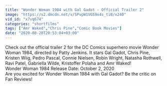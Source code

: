 ```yaml
---
title: "Wonder Woman 1984 with Gal Gadot - Official Trailer 2"
image: "https://s2.dmcdn.net/v/SPvpW1VGS9x4s_tiB/x240"
vid_id: "x7vq674"
categories: "shortfilms"
tags: ["Amr Waked","Chris Pine","Comic Book Movies"]
date: "2020-08-28T20:53:04+03:00"
---
```

Check out the official trailer 2 for the DC Comics superhero movie Wonder Woman 1984, directed by Patty Jenkins. It stars Gal Gadot, Chris Pine, Kristen Wiig, Pedro Pascal, Connie Nielsen, Robin Wright, Natasha Rothwell, Ravi Patel, Gabriella Wilde, Kristoffer Polaha and Amr Waked!  <br>Wonder Woman 1984 Release Date:  October 2, 2020  <br>Are you excited for Wonder Woman 1984 with Gal Gadot? Be the critic on Fan Reviews!
